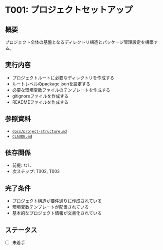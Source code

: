 # T001: プロジェクトセットアップ

## 概要
プロジェクト全体の基盤となるディレクトリ構造とパッケージ管理設定を構築する。

## 実行内容
- プロジェクトルートに必要なディレクトリを作成する
- ルートレベルのpackage.jsonを設定する
- 必要な環境変数ファイルのテンプレートを作成する
- gitignoreファイルを作成する
- READMEファイルを作成する

## 参照資料
- [`docs/project-structure.md`](../project-structure.md)
- [`CLAUDE.md`](../../CLAUDE.md)

## 依存関係
- 前提: なし
- 次ステップ: T002, T003

## 完了条件
- プロジェクト構造が要件通りに作成されている
- 環境変数テンプレートが配置されている
- 基本的なプロジェクト情報が文書化されている

## ステータス
- [ ] 未着手